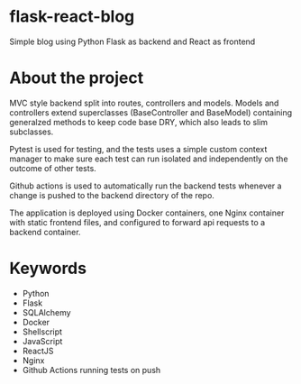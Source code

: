 # flask-react-blog
Simple blog using Python Flask as backend and React as frontend

# About the project
MVC style backend split into routes, controllers and models. Models and controllers extend superclasses (BaseController and BaseModel) containing generalzed methods to keep code base DRY, which also leads to slim subclasses.

Pytest is used for testing, and the tests uses a simple custom context manager to make sure each test can run isolated and independently on the outcome of other tests. 

Github actions is used to automatically run the backend tests whenever a change is pushed to the backend directory of the repo.

The application is deployed using Docker containers, one Nginx container with static frontend files, and configured to forward api requests to a backend container.

# Keywords
- Python
- Flask
- SQLAlchemy
- Docker
- Shellscript
- JavaScript
- ReactJS
- Nginx
- Github Actions running tests on push
